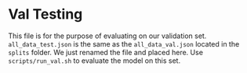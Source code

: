 # Val Testing

This file is for the purpose of evaluating on our validation set.
`all_data_test.json` is the same as the `all_data_val.json` located in the `splits` folder. We just renamed the file and placed here.
Use `scripts/run_val.sh` to evaluate the model on this set.